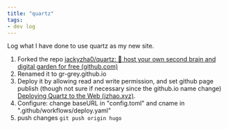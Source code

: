 ```yaml
---
title: "quartz"
tags:
- dev log
---
```


Log what I have done to use quartz as my new site.

1. Forked the repo [jackyzha0/quartz: 🌱 host your own second brain and digital garden for free (github.com)](https://github.com/jackyzha0/quartz)
2. Renamed it to gr-grey.github.io
3. Deploy it by allowing read and write permission, and set github page publish (though not sure if necessary since the github.io name change) [Deploying Quartz to the Web (jzhao.xyz)](https://quartz.jzhao.xyz/notes/hosting/).
4. Configure: change baseURL in "config.toml" and cname in ".github/workflows/deploy.yaml"
5. push changes `git push origin hugo`